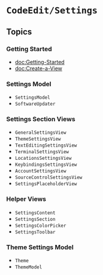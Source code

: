 # ``CodeEdit/Settings``

## Topics

### Getting Started

- <doc:Getting-Started>
- <doc:Create-a-View>

### Settings Model

- ``SettingsModel``
- ``SoftwareUpdater``

### Settings Section Views

- ``GeneralSettingsView``
- ``ThemeSettingsView``
- ``TextEditingSettingsView``
- ``TerminalSettingsView``
- ``LocationsSettingsView``
- ``KeybindingsSettingsView``
- ``AccountSettingsView``
- ``SourceControlSettingsView``
- ``SettingsPlaceholderView``

### Helper Views

- ``SettingsContent``
- ``SettingsSection``
- ``SettingsColorPicker``
- ``SettingsToolbar``

### Theme Settings Model

- ``Theme``
- ``ThemeModel``
